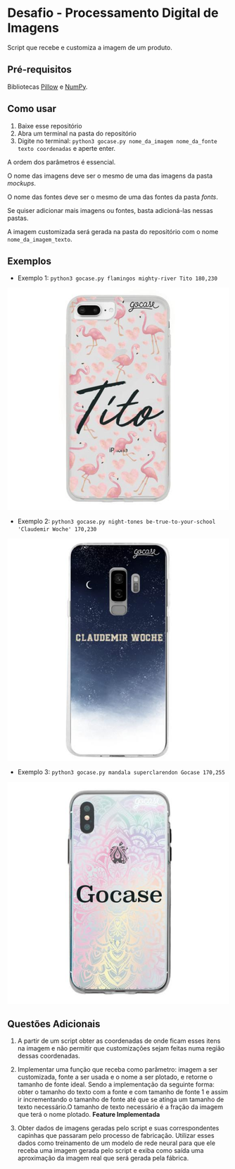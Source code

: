 # Desafio - Processamento Digital de Imagens

Script que recebe e customiza a imagem de um produto.


## Pré-requisitos

Bibliotecas [Pillow](https://pillow.readthedocs.io/en/stable/ "Pillow docs") e [NumPy](https://numpy.org/ "Numpy Homepage").

## Como usar

1. Baixe esse repositório
2. Abra um terminal na pasta do repositório
3. Digite no terminal: `python3 gocase.py nome_da_imagem nome_da_fonte texto coordenadas` e aperte enter.

A ordem dos parâmetros é essencial.

O nome das imagens deve ser o mesmo de uma das imagens da pasta *mockups*.

O nome das fontes deve ser o mesmo de uma das fontes da pasta *fonts*.

Se quiser adicionar mais imagens ou fontes, basta adicioná-las nessas pastas.

A imagem customizada será gerada na pasta do repositório com o nome `nome_da_imagem_texto`.

## Exemplos

* Exemplo 1: `python3 gocase.py flamingos mighty-river Tito 180,230`

![alt text](Exemplos/flamingos_Tito.jpg "Exemplo 1")

* Exemplo 2: `python3 gocase.py night-tones be-true-to-your-school 'Claudemir Woche' 170,230` 

![alt text](Exemplos/night-tones_Claudemir_Woche.jpg "Exemplo 2")

* Exemplo 3: `python3 gocase.py mandala superclarendon Gocase 170,255`

![alt text](Exemplos/mandala_Gocase.jpg "Exemplo 3")

## Questões Adicionais

1. A partir de um script obter as coordenadas de onde ficam esses itens na imagem e não permitir que customizações sejam feitas numa região dessas coordenadas.

2. Implementar uma função que receba como parâmetro: imagem a ser customizada, fonte a ser usada e o nome a ser plotado, e retorne o tamanho de fonte ideal. Sendo a implementação da seguinte forma: obter o tamanho do texto com a fonte e com tamanho de fonte 1 e assim ir incrementando o tamanho de fonte até que se atinga um tamanho de texto necessário.O tamanho de texto necessário é a fração da imagem que terá o nome plotado. **Feature Implementada** 

3. Obter dados de imagens geradas pelo script e suas correspondentes capinhas que passaram pelo processo de fabricação. Utilizar esses dados como treinamento de um modelo de rede neural para que ele receba uma imagem gerada pelo script e exiba como saída uma aproximação da imagem real que será gerada pela fábrica. 
